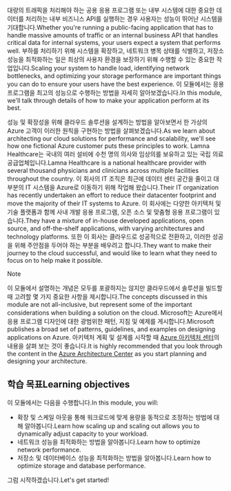 <span data-ttu-id="cd7a3-101">대량의 트래픽을 처리해야 하는 공용 응용 프로그램 또는 내부 시스템에 대한 중요한 데이터를 처리하는 내부 비즈니스 API를 실행하는 경우 사용자는 성능이 뛰어난 시스템을 기대합니다.</span><span class="sxs-lookup"><span data-stu-id="cd7a3-101">Whether you're running a public-facing application that has to handle massive amounts of traffic or an internal business API that handles critical data for internal systems, your users expect a system that performs well.</span></span> <span data-ttu-id="cd7a3-102">부하를 처리하기 위해 시스템을 확장하고, 네트워크 병목 상태를 식별하고, 저장소 성능을 최적화하는 일은 최상의 사용자 환경을 보장하기 위해 수행할 수 있는 중요한 작업입니다.</span><span class="sxs-lookup"><span data-stu-id="cd7a3-102">Scaling your system to handle load, identifying network bottlenecks, and optimizing your storage performance are important things you can do to ensure your users have the best experience.</span></span> <span data-ttu-id="cd7a3-103">이 모듈에서는 응용 프로그램을 최고의 성능으로 수행하는 방법을 자세히 알아보겠습니다.</span><span class="sxs-lookup"><span data-stu-id="cd7a3-103">In this module, we'll talk through details of how to make your application perform at its best.</span></span>

<span data-ttu-id="cd7a3-104">성능 및 확장성을 위해 클라우드 솔루션을 설계하는 방법을 알아보면서 한 가상의 Azure 고객이 이러한 원칙을 구현하는 방법을 살펴보겠습니다.</span><span class="sxs-lookup"><span data-stu-id="cd7a3-104">As we learn about architecting our cloud solutions for performance and scalability, we'll see how one fictional Azure customer puts these principles to work.</span></span> <span data-ttu-id="cd7a3-105">Lamna Healthcare는 국내의 여러 설비에 수천 명의 의사와 임상의를 보유하고 있는 국립 의료 공급업체입니다.</span><span class="sxs-lookup"><span data-stu-id="cd7a3-105">Lamna Healthcare is a national healthcare provider with several thousand physicians and clinicians across multiple facilities throughout the country.</span></span> <span data-ttu-id="cd7a3-106">이 회사의 IT 조직은 최근에 데이터 센터 공간을 줄이고 대부분의 IT 시스템을 Azure로 이동하기 위해 작업해 왔습니다.</span><span class="sxs-lookup"><span data-stu-id="cd7a3-106">Their IT organization has recently undertaken an effort to reduce their datacenter footprint and move the majority of their IT systems to Azure.</span></span> <span data-ttu-id="cd7a3-107">이 회사에는 다양한 아키텍처 및 기술 플랫폼과 함께 사내 개발 응용 프로그램, 오픈 소스 및 맞춤형 응용 프로그램이 있습니다.</span><span class="sxs-lookup"><span data-stu-id="cd7a3-107">They have a mixture of in-house developed applications, open source, and off-the-shelf applications, with varying architectures and technology platforms.</span></span> <span data-ttu-id="cd7a3-108">또한 이 회사는 클라우드로 성공적으로 전환하고, 이러한 성공을 위해 주안점을 두어야 하는 부분을 배우려고 합니다.</span><span class="sxs-lookup"><span data-stu-id="cd7a3-108">They want to make their journey to the cloud successful, and would like to learn what they need to focus on to help make it possible.</span></span>

> [!NOTE]
> <span data-ttu-id="cd7a3-109">이 모듈에서 설명하는 개념은 모두를 포괄하지는 않지만 클라우드에서 솔루션을 빌드할 때 고려할 몇 가지 중요한 사항을 제시합니다.</span><span class="sxs-lookup"><span data-stu-id="cd7a3-109">The concepts discussed in this module are not all-inclusive, but represent some of the important considerations when building a solution on the cloud.</span></span> <span data-ttu-id="cd7a3-110">Microsoft는 Azure에서 응용 프로그램 디자인에 대한 광범위한 패턴, 지침 및 예제를 게시합니다.</span><span class="sxs-lookup"><span data-stu-id="cd7a3-110">Microsoft publishes a broad set of patterns, guidelines, and examples on designing applications on Azure.</span></span> <span data-ttu-id="cd7a3-111">아키텍처 계획 및 설계를 시작할 때 [Azure 아키텍처 센터](https://docs.microsoft.com/azure/architecture/)의 내용을 살펴 보는 것이 좋습니다.</span><span class="sxs-lookup"><span data-stu-id="cd7a3-111">It is highly recommended that you look through the content in the [Azure Architecture Center](https://docs.microsoft.com/azure/architecture/) as you start planning and designing your architecture.</span></span>

## <a name="learning-objectives"></a><span data-ttu-id="cd7a3-112">학습 목표</span><span class="sxs-lookup"><span data-stu-id="cd7a3-112">Learning objectives</span></span>

<span data-ttu-id="cd7a3-113">이 모듈에서는 다음을 수행합니다.</span><span class="sxs-lookup"><span data-stu-id="cd7a3-113">In this module, you will:</span></span>

- <span data-ttu-id="cd7a3-114">확장 및 스케일 아웃을 통해 워크로드에 맞게 용량을 동적으로 조정하는 방법에 대해 알아봅니다.</span><span class="sxs-lookup"><span data-stu-id="cd7a3-114">Learn how scaling up and scaling out allows you to dynamically adjust capacity to your workload.</span></span>
- <span data-ttu-id="cd7a3-115">네트워크 성능을 최적화하는 방법을 알아봅니다.</span><span class="sxs-lookup"><span data-stu-id="cd7a3-115">Learn how to optimize network performance.</span></span>
- <span data-ttu-id="cd7a3-116">저장소 및 데이터베이스 성능을 최적화하는 방법을 알아봅니다.</span><span class="sxs-lookup"><span data-stu-id="cd7a3-116">Learn how to optimize storage and database performance.</span></span>

<span data-ttu-id="cd7a3-117">그럼 시작하겠습니다.</span><span class="sxs-lookup"><span data-stu-id="cd7a3-117">Let's get started!</span></span>